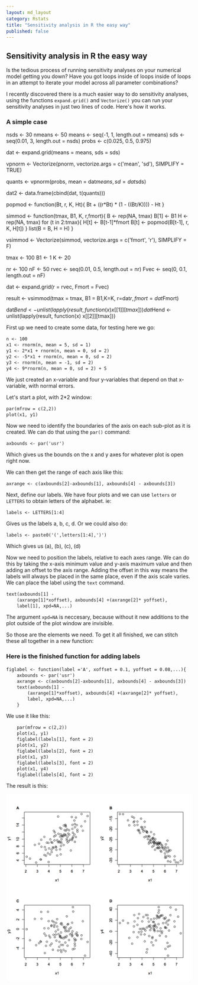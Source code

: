 ```yaml
---
layout: md_layout
category: Rstats
title: "Sensitivity analysis in R the easy way"
published: false  
---
```


## Sensitivity analysis in R the easy way   

Is the tedious process of running sensitivity analyses on your numerical model getting you down? Have you got loops inside of loops inside of loops in an attempt to iterate your model across all parameter combinations?  

I recently discovered there is a much easier way to do sensitivity analyses, using the functions `expand.grid()` and `Vectorize()` you can run your sensitivity analyses in just two lines of code. Here's how it works.

### A simple case  


nsds <- 30
nmeans <- 50
means <- seq(-1, 1, length.out = nmeans)
sds <-  seq(0.01, 3, length.out = nsds)
probs <- c(0.025, 0.5, 0.975)

dat <- expand.grid(means = means, sds = sds)

vpnorm <- Vectorize(pnorm, vectorize.args = c('mean', 'sd'), SIMPLIFY = TRUE)

quants <- vpnorm(probs, mean = dat$means, sd = dat$sds)

dat2 <- data.frame(cbind(dat, t(quants)))



popmod <- function(Bt, r, K, Ht){
	Bt + ((r*Bt) * (1 - ((Bt/K)))) - Ht
	}


simmod <- function(tmax, B1,  K, r,fmort){
	B <- rep(NA, tmax)
	B[1] <- B1
	H <- rep(NA, tmax)
	for (t in 2:tmax){
		H[t] <- B[t-1]*fmort
		B[t] <- popmod(B[t-1], r, K, H[t])
	}
	list(B = B, H = H)
}

vsimmod <- Vectorize(simmod, vectorize.args = c('fmort', 'r'), SIMPLIFY = F)


tmax <- 100
B1 <- 1
K <- 20

nr <- 100
nF <- 50
rvec <- seq(0.01, 0.5, length.out = nr)
Fvec <- seq(0, 0.1, length.out = nF)

dat <- expand.grid(r = rvec, Fmort = Fvec)

result <- vsimmod(tmax = tmax, B1 = B1,K=K, r=dat$r, fmort=dat$Fmort)

dat$Bend <- unlist(lapply(result, function(x) x[[1]][tmax]))
dat$Hend <- unlist(lapply(result, function(x) x[[2]][tmax]))





First up we need to create some data, for testing here we go:

	n <- 100
	x1 <- rnorm(n, mean = 5, sd = 1)
	y1 <- 2*x1 + rnorm(n, mean = 0, sd = 2)
	y2 <- -5*x1 + rnorm(n, mean = 0, sd = 2)
	y3 <- rnorm(n, mean = -1, sd = 2)
	y4 <- 9*rnorm(n, mean = 0, sd = 2) + 5

We just created an x-variable and four y-variables that depend on that x-variable, with normal errors.

Let's start a plot, with 2*2 window:  

	par(mfrow = c(2,2))
	plot(x1, y1)

Now we need to identify the boundaries of the axis on each sub-plot as it is created. We can do that using the `par()` command:  

	axbounds <- par('usr')

Which gives us the bounds on the x and y axes for whatever plot is open right now.

We can then get the range of each axis like this:  

	axrange <- c(axbounds[2]-axbounds[1], axbounds[4] - axbounds[3])

Next, define our labels. We have four plots and we can use `letters` or `LETTERS` to obtain letters of the alphabet. ie:

	labels <- LETTERS[1:4]

Gives us the labels a, b, c, d. Or we could also do:

	labels <- paste0('(',letters[1:4],')')

Which gives us (a), (b), (c), (d)

Now we need to position the labels, relative to each axes range. We can do this by taking the x-axis minimum value and y-axis maximum value and then adding an offset to the axis range. Adding the offset in this way means the labels will always be placed in the same place, even if the axis scale varies. We can place the label using the `text` command.

	text(axbounds[1] -
		(axrange[1]*xoffset), axbounds[4] +(axrange[2]* yoffset),
		label[1], xpd=NA,...)

The argument `xpd=NA` is neccesary, because without it new additions to the plot outside of the plot window are invisible.

So those are the elements we need. To get it all finished, we can stitch these all together in a new function:  

### Here is the finished function for adding labels

	figlabel <- function(label ='A', xoffset = 0.1, yoffset = 0.08,...){
		axbounds <- par('usr')
		axrange <- c(axbounds[2]-axbounds[1], axbounds[4] - axbounds[3])
		text(axbounds[1] -
			(axrange[1]*xoffset), axbounds[4] +(axrange[2]* yoffset),
			label, xpd=NA,...)
		}

We use it like this:  

		par(mfrow = c(2,2))
		plot(x1, y1)
		figlabel(labels[1], font = 2)
		plot(x1, y2)
		figlabel(labels[2], font = 2)
		plot(x1, y3)
		figlabel(labels[3], font = 2)
		plot(x1, y4)
		figlabel(labels[4], font = 2)

The result is this:  

<img src ="/Images/figlabels.png" alt="a figure with labels" class="wide_image"/>  
